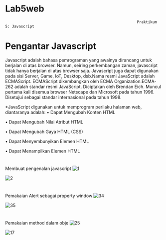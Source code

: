 # Lab5web

                                                               Praktikum 5: Javascript
                                                               
                                                               
     
     
# Pengantar Javascript
Javascript adalah bahasa pemrograman yang awalnya dirancang untuk berjalan di atas browser. Namun, seiring perkembangan zaman, javascript tidak hanya berjalan di atas browser saja. Javascript juga dapat digunakan pada sisi Server, Game, IoT, Desktop, dsb.Nama resmi JavaScript adalah ECMAScript. ECMAScript dikembangkan oleh ECMA Organization.ECMA-262 adalah standar resmi JavaScript. Diciptakan oleh Brendan Eich. Muncul pertama kali disemua browser Netscape dan Microsoft pada tahun 1996. Disetujui sebagai standar internasional pada tahun 1998.

*JavaScript digunakan untuk memprogram perilaku halaman web, diantaranya adalah:
• Dapat Mengubah Konten HTML


• Dapat Mengubah Nilai Atribut HTML

• Dapat Mengubah Gaya HTML (CSS)

• Dapat Menyembunyikan Elemen HTML

• Dapat Menampilkan Elemen HTML

#

Membuat pengenalan javascript
![1](https://user-images.githubusercontent.com/56498195/116205786-49b57c00-a768-11eb-91e3-437dfd7496f5.PNG)

![2](https://user-images.githubusercontent.com/56498195/116205797-4b7f3f80-a768-11eb-8990-8635ebff8a30.PNG)


#

Pemakaian Alert sebagai property window
![34](https://user-images.githubusercontent.com/56498195/116208508-322bc280-a76b-11eb-9963-c5a66a0e68d1.PNG)

![35](https://user-images.githubusercontent.com/56498195/116208729-67d0ab80-a76b-11eb-91ac-31283e54884e.PNG)


#
Pemakaian method dalam obje
![25](https://user-images.githubusercontent.com/56498195/116208972-a2d2df00-a76b-11eb-95c4-00674ae711be.PNG)

![17](https://user-images.githubusercontent.com/56498195/116209140-cc8c0600-a76b-11eb-9aae-5a67ef30315b.PNG)




